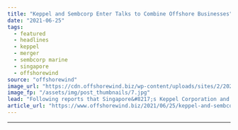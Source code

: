 ```yaml
---
title: "Keppel and Sembcorp Enter Talks to Combine Offshore Businesses"
date: "2021-06-25"
tags: 
  - featured
  - headlines
  - keppel
  - merger
  - sembcorp marine
  - singapore
  - offshorewind
source: "offshorewind"
image_url: "https://cdn.offshorewind.biz/wp-content/uploads/sites/2/2021/06/25112527/Sembcorp-Marine-Tuas-yard.jpg"
image_fp: "/assets/img/post_thumbnails/7.jpg"
lead: "Following reports that Singapore&#8217;s Keppel Corporation and Sembcorp Marine are in talks to merge"
article_url: "https://www.offshorewind.biz/2021/06/25/keppel-and-sembcorp-enter-talks-to-combine-offshore-businesses/"
---
```


---
